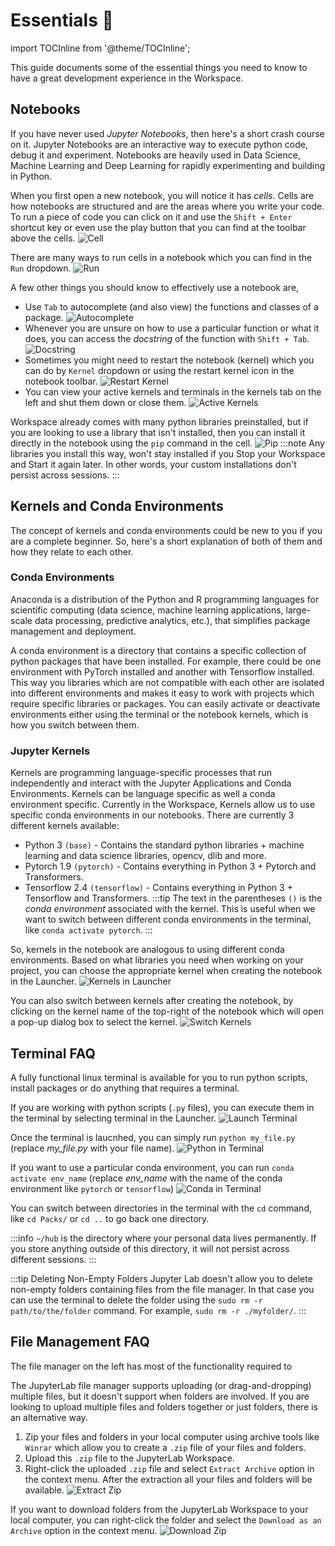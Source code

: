 # Essentials 🧰

import TOCInline from '@theme/TOCInline';

This guide documents some of the essential things you need to know to have a great development experience in the Workspace.

<TOCInline toc={toc} />

## Notebooks

If you have never used _Jupyter Notebooks_, then here's a short crash course on it. Jupyter Notebooks are an interactive way to execute python code, debug it and experiment. Notebooks are heavily used in Data Science, Machine Learning and Deep Learning for rapidly experimenting and building in Python.

When you first open a new notebook, you will notice it has _cells_. Cells are how notebooks are structured and are the areas where you write your code. To run a piece of code you can click on it and use the `Shift + Enter` shortcut key or even use the play button that you can find at the toolbar above the cells.
![Cell](/img/workspace/cell.svg)

There are many ways to run cells in a notebook which you can find in the `Run` dropdown.
![Run](/img/workspace/run_dropdown.svg)

A few other things you should know to effectively use a notebook are,
- Use `Tab` to autocomplete (and also view) the functions and classes of a package.
![Autocomplete](/img/workspace/tab_autocomplete.svg)
- Whenever you are unsure on how to use a particular function or what it does, you can access the _docstring_ of the function with `Shift + Tab`.
![Docstring](/img/workspace/docstring.svg)
- Sometimes you might need to restart the notebook (kernel) which you can do by `Kernel` dropdown or using the restart kernel icon in the notebook toolbar.
![Restart Kernel](/img/workspace/restart_kernel.svg)
- You can view your active kernels and terminals in the kernels tab on the left and shut them down or close them.
![Active Kernels](/img/workspace/active_kernels.svg)

Workspace already comes with many python libraries preinstalled, but if you are looking to use a library that isn't installed, then you can install it directly in the notebook using the `pip` command in the cell.
![Pip](/img/workspace/pip_install.svg)
:::note
Any libraries you install this way, won't stay installed if you Stop your Workspace and Start it again later. In other words, your custom installations don't persist across sessions.
:::

## Kernels and Conda Environments

The concept of kernels and conda environments could be new to you if you are a complete beginner. So, here's a short explanation of both of them and how they relate to each other.

### Conda Environments

Anaconda is a distribution of the Python and R programming languages for scientific computing (data science, machine learning applications, large-scale data processing, predictive analytics, etc.), that simplifies package management and deployment.

A conda environment is a directory that contains a specific collection of python packages that have been installed. For example, there could be one environment with PyTorch installed and another with Tensorflow installed. This way you libraries which are not compatible with each other are isolated into different environments and makes it easy to work with projects which require specific libraries or packages. You can easily activate or deactivate environments either using the terminal or the notebook kernels, which is how you switch between them.

### Jupyter Kernels

Kernels are programming language-specific processes that run independently and interact with the Jupyter Applications and Conda Environments. Kernels can be language specific as well a conda environment specific. Currently in the Workspace, Kernels allow us to use specific conda environments in our notebooks. There are currently 3 different kernels available:
- Python 3 `(base)` - Contains the standard python libraries + machine learning and data science libraries, opencv, dlib and more.
- Pytorch 1.9 `(pytorch)` - Contains everything in Python 3 + Pytorch and Transformers.
- Tensorflow 2.4 `(tensorflow)` - Contains everything in Python 3 + Tensorflow and Transformers.
:::tip
The text in the parentheses `()` is the _conda environment_ associated with the kernel. This is useful when we want to switch between different conda environments in the terminal, like `conda activate pytorch`.
:::

So, kernels in the notebook are analogous to using different conda environments. Based on what libraries you need when working on your project, you can choose the appropriate kernel when creating the notebook in the Launcher.
![Kernels in Launcher](/img/workspace/kernels_launcher.svg)

You can also switch between kernels after creating the notebook, by clicking on the kernel name of the top-right of the notebook which will open a pop-up dialog box to select the kernel.
![Switch Kernels](/img/workspace/switch_kernels.svg)

## Terminal FAQ

A fully functional linux terminal is available for you to run python scripts, install packages or do anything that requires a terminal.

If you are working with python scripts (`.py` files), you can execute them in the terminal by selecting terminal in the Launcher.
![Launch Terminal](/img/workspace/launch_terminal.svg)

Once the terminal is laucnhed, you can simply run `python my_file.py` (replace _my\_file.py_ with your file name).
![Python in Terminal](/img/workspace/python_terminal.svg)

If you want to use a particular conda environment, you can run `conda activate env_name` (replace _env\_name_ with the name of the conda environment like `pytorch` or `tensorflow`)
![Conda in Terminal](/img/workspace/conda_terminal.svg)

You can switch between directories in the terminal with the `cd` command, like `cd Packs/` or `cd ..` to go back one directory.

:::info
`~/hub` is the directory where your personal data lives permanently. If you store anything outside of this directory, it will not persist across different sessions.
:::

:::tip Deleting Non-Empty Folders
Jupyter Lab doesn't allow you to delete non-empty folders containing files from the file manager. In that case you can use the terminal to delete the folder using the `sudo rm -r path/to/the/folder` command. For example, `sudo rm -r ./myfolder/`.
:::

## File Management FAQ

The file manager on the left has most of the functionality required to 

The JupyterLab file manager supports uploading (or drag-and-dropping) multiple files, but it doesn't support when folders are involved. If you are looking to upload multiple files and folders together or just folders, there is an alternative way.

1. Zip your files and folders in your local computer using archive tools like `Winrar` which allow you to create a `.zip` file of your files and folders.
2. Upload this `.zip` file to the JupyterLab Workspace.
3. Right-click the uploaded `.zip` file and select `Extract Archive` option in the context menu. After the extraction all your files and folders will be available.
![Extract Zip](/img/workspace/extract_zip.svg)

If you want to download folders from the JupyterLab Workspace to your local computer, you can right-click the folder and select the `Download as an Archive` option in the context menu.
![Download Zip](/img/workspace/download_zip.svg)
